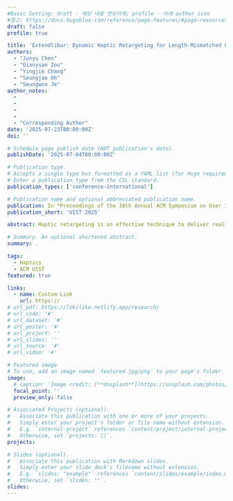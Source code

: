 ```yaml
---
#Basic Setting: draft - 해당 내용 안보이게; profile - 아래 author icon
#참고: https://docs.hugoblox.com/reference/page-features/#page-resources-attachments-and-links
draft: false 
profile: true

title: 'Extendlibur: Dynamic Haptic Retargeting for Length-Mismatched Proxies in Co-Located VR'
authors:
  - "Junyu Chen"
  - "Qianyuan Zou"
  - "Yingjie Chang"
  - "Seungjae Oh"
  - "Seungwoo Je"
author_notes:
  - 
  - 
  -
  -
  - "Corresponding Author"  
date: '2025-07-23T00:00:00Z'
doi: ''

# Schedule page publish date (NOT publication's date).
publishDate: '2025-07-04T00:00:00Z'

# Publication type.
# Accepts a single type but formatted as a YAML list (for Hugo requirements).
# Enter a publication type from the CSL standard.
publication_types: ['conference-international']

# Publication name and optional abbreviated publication name.
publication: In *Proceedings of the 38th Annual ACM Symposium on User Interface Software and Technology*
publication_short: 'UIST 2025'

abstract: Haptic retargeting is an effective technique to deliver realistic haptic feedback from a single physical proxy to multiple virtual objects. Previous studies have mainly focused on single-user scenarios involving virtual objects with varying shapes or locations, but few have explored how to retarget multiple virtual objects that are jointly manipulated or interacted with by multiple users. This paper presents a new haptic retargeting technique for co-located VR. It allows two users to interact using shape-mismatched virtual tools, specifically lengths that mismatch the physical props they hold. By gradually offsetting the virtual tools, the technique ensures appropriate haptic feedback and creates the illusion of using tools with different lengths. We conducted a user study to examine how much the virtual tool’s length can be altered using our approach in our setup without breaking the illusion for users. Based on the findings, we proposed two example uses and validated in a follow-up application study. The results show that our method can provide more realistic and enjoyable experiences in shared VR environments.

# Summary. An optional shortened abstract.
summary: .

tags:
  - Haptics
  - ACM UIST
featured: true

links:
  - name: Custom Link
    url: https://
# url_pdf: https://lokilike.netlify.app/research/
# url_code: '#'
# url_dataset: '#'
# url_poster: '#'
# url_project: ''
# url_slides: ''
# url_source: '#'
# url_video: '#'

# Featured image
# To use, add an image named `featured.jpg/png` to your page's folder.
image:
  # caption: 'Image credit: [**Unsplash**](https://unsplash.com/photos/pLCdAaMFLTE)'
  focal_point: ''
  preview_only: false

# Associated Projects (optional).
#   Associate this publication with one or more of your projects.
#   Simply enter your project's folder or file name without extension.
#   E.g. `internal-project` references `content/project/internal-project/index.md`.
#   Otherwise, set `projects: []`.
projects:

# Slides (optional).
#   Associate this publication with Markdown slides.
#   Simply enter your slide deck's filename without extension.
#   E.g. `slides: "example"` references `content/slides/example/index.md`.
#   Otherwise, set `slides: ""`.
slides:
---
```


<!-- {{% callout note %}}
Click the _Cite_ button above to demo the feature to enable visitors to import publication metadata into their reference management software.
{{% /callout %}} -->

<!-- Supplementary notes can be added here, including [code and math](https://wowchemy.com/docs/content/writing-markdown-latex/). -->
